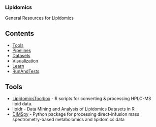 ### **Lipidomics**
General Resources for Lipidomics

## Contents
- [Tools](#Tools)
- [Pipelines](#Pipelines)
- [Datasets](#Datasets)
- [Visualization](#Visualization)
- [Learn](#Learn)
- [RunAndTests](#RunAndTests)

## Tools
- [LipidomicsToolbox](https://github.com/vanmooylipidomics/LipidomicsToolbox) - R scripts for converting & processing HPLC-MS lipid data. 
- [lipidr](https://github.com/ahmohamed/lipidr) - Data Mining and Analysis of Lipidomics Datasets in R
- [DIMSpy](https://github.com/computational-metabolomics/dimspy) - Python package for processing direct-infusion mass spectrometry-based metabolomics and lipidomics data
